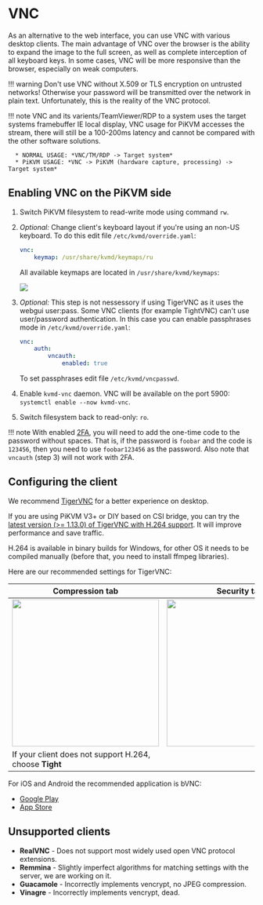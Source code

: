 # VNC

As an alternative to the web interface, you can use VNC with various desktop clients. The main advantage of VNC over the browser is the ability to expand the image to the full screen, as well as complete interception of all keyboard keys. In some cases, VNC will be more responsive than the browser, especially on weak computers.

!!! warning
    Don't use VNC without X.509 or TLS encryption on untrusted networks! Otherwise your password will be transmitted over the network in plain text. Unfortunately, this is the reality of the VNC protocol.
    
!!! note 
    VNC and its varients/TeamViewer/RDP to a system uses the target systems framebuffer IE local display, VNC usage for PiKVM accesses the stream, there will still be a 100-200ms latency and cannot be compared with the other software solutions.

      * NORMAL USAGE: *VNC/TM/RDP -> Target system*
      * PiKVM USAGE: *VNC -> PiKVM (hardware capture, processing) -> Target system*


## Enabling VNC on the PiKVM side

1. Switch PiKVM filesystem to read-write mode using command `rw`.

2. *Optional:* Change client's keyboard layout if you're using an non-US keyboard. To do this edit file `/etc/kvmd/override.yaml`:

    ```yaml
    vnc:
        keymap: /usr/share/kvmd/keymaps/ru
    ```

    All available keymaps are located in `/usr/share/kvmd/keymaps`:

    <img src="keymaps.png" />

3. *Optional:* This step is not nessessory if using TigerVNC as it uses the webgui user:pass. Some VNC clients (for example TightVNC) can't use user/password authentication. In this case you can enable passphrases mode in `/etc/kvmd/override.yaml`:

    ```yaml
    vnc:
        auth:
            vncauth:
                enabled: true
    ```

    To set passphrases edit file `/etc/kvmd/vncpasswd`.

4. Enable `kvmd-vnc` daemon. VNC will be available on the port 5900: `systemctl enable --now kvmd-vnc`.

5. Switch filesystem back to read-only: `ro`.

!!! note
    With enabled [2FA](auth.md#two-factor-authentication), you will need to add the one-time code to the password without spaces. That is, if the password is `foobar` and the code is `123456`, then you need to use `foobar123456` as the password. Also note that `vncauth` (step 3) will not work with 2FA.


## Configuring the client

We recommend [TigerVNC](https://tigervnc.org) for a better experience on desktop.

If you are using PiKVM V3+ or DIY based on CSI bridge, you can try the [latest version (>= 1.13.0) of TigerVNC with H.264 support](https://github.com/TigerVNC/tigervnc/releases). It will improve performance and save traffic.

H.264 is available in binary builds for Windows, for other OS it needs to be compiled manually (before that, you need to install ffmpeg libraries).

Here are our recommended settings for TigerVNC:

| Compression tab | Security tab |
|-----------------|--------------|
| <img src="tigervnc_compression.png" width="300" /> | <img src="tigervnc_security.png" width="300" /> |
| If your client does not support H.264, choose **Tight** | |

For iOS and Android the recommended application is bVNC:

* [Google Play](https://play.google.com/store/apps/details?id=com.iiordanov.bVNC)
* [App Store](https://apps.apple.com/us/app/bvnc-pro/id1506461202)


## Unsupported clients

* **RealVNC** - Does not support most widely used open VNC protocol extensions.
* **Remmina** - Slightly imperfect algorithms for matching settings with the server, we are working on it.
* **Guacamole** - Incorrectly implements vencrypt, no JPEG compression.
* **Vinagre** - Incorrectly implements vencrypt, dead.
